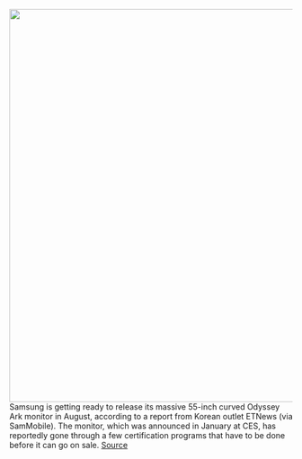 <img src='https://cdn.vox-cdn.com/thumbor/OOC5nIT6okjT9JV87Ndvl1tsUdc=/0x0:2775x1850/1200x800/filters:focal(1559x763:2003x1207)/cdn.vox-cdn.com/uploads/chorus_image/image/71013806/Odyssey_Ark_side.0.jpg' width='700px' /><br/>
Samsung is getting ready to release its massive 55-inch curved Odyssey Ark monitor in August, according to a report from Korean outlet ETNews (via SamMobile). The monitor, which was announced in January at CES, has reportedly gone through a few certification programs that have to be done before it can go on sale.
<a href='https://www.theverge.com/2022/6/24/23182030/samsung-55-inch-odyssey-ark-monitor-august-launch-rumors-ces'> Source <a/>
